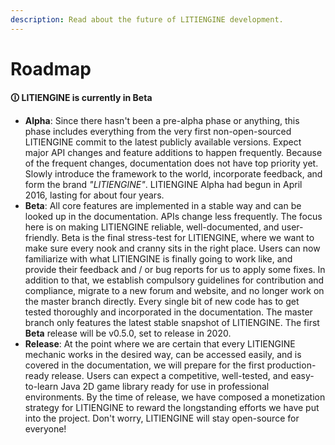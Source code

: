 ```yaml
---
description: Read about the future of LITIENGINE development.
---
```


# Roadmap

**🛈 LITIENGINE is currently in Beta**

* **Alpha**: Since there hasn't been a pre-alpha phase or anything, this phase includes everything from the very first non-open-sourced LITIENGINE commit to the latest publicly available versions. Expect major API changes and feature additions to happen frequently. Because of the frequent changes, documentation does not have top priority yet. Slowly introduce the framework to the world, incorporate feedback, and form the brand _"LITIENGINE"_. LITIENGINE Alpha had begun in April 2016, lasting for about four years.
* **Beta**: All core features are implemented in a stable way and can be looked up in the documentation. APIs change less frequently. The focus here is on making LITIENGINE reliable, well-documented, and user-friendly. Beta is the final stress-test for LITIENGINE, where we want to make sure every nook and cranny sits in the right place. Users can now familiarize with what LITIENGINE is finally going to work like, and provide their feedback and / or bug reports for us to apply some fixes. In addition to that, we establish compulsory guidelines for contribution and compliance, migrate to a new forum and website, and no longer work on the master branch directly. Every single bit of new code has to get tested thoroughly and incorporated in the documentation. The master branch only features the latest stable snapshot of LITIENGINE. The first **Beta** release will be v0.5.0, set to release in 2020.
* **Release**: At the point where we are certain that every LITIENGINE mechanic works in the desired way, can be accessed easily, and is covered in the documentation, we will prepare for the first production-ready release. Users can expect a competitive, well-tested, and easy-to-learn Java 2D game library ready for use in professional environments. By the time of release, we have composed a monetization strategy for LITIENGINE to reward the longstanding efforts we have put into the project. Don't worry, LITIENGINE will stay open-source for everyone!

